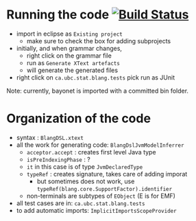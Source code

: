 Running the code [![Build Status](https://travis-ci.org/UBC-Stat-ML/blangDSL.png?branch=master)](https://travis-ci.org/UBC-Stat-ML/blangDSL.png) 
================

- import in eclipse as ``Existing project``
    - make sure to check the box for adding subprojects
- initially, and when grammar changes, 
    - right click on the grammar file
    - run as ``Generate XText artefacts``
    - will generate the generated files
- right click on ``ca.ubc.stat.blang.tests`` pick run as JUnit

Note: currently, bayonet is imported with a committed bin folder. 




Organization of the code
========================

- syntax : ``BlangDSL.xtext``
- all the work for generating code: ``BlangDslJvmModelInferrer``
    - ``acceptor.accept`` : creates first level Java type
    - ``isPreIndexingPhase`` : ?
    - ``it`` in this case is of type ``JvmDeclaredType``
    - ``typeRef`` : creates signature, takes care of adding imporat
        - but sometimes does not work, use ``typeRef(blang.core.SupportFactor).identifier``
    - non-terminals are subtypes of ``EObject`` (E is for EMF)
- all test cases are in: ``ca.ubc.stat.blang.tests``
- to add automatic imports: ``ImplicitImportsScopeProvider``